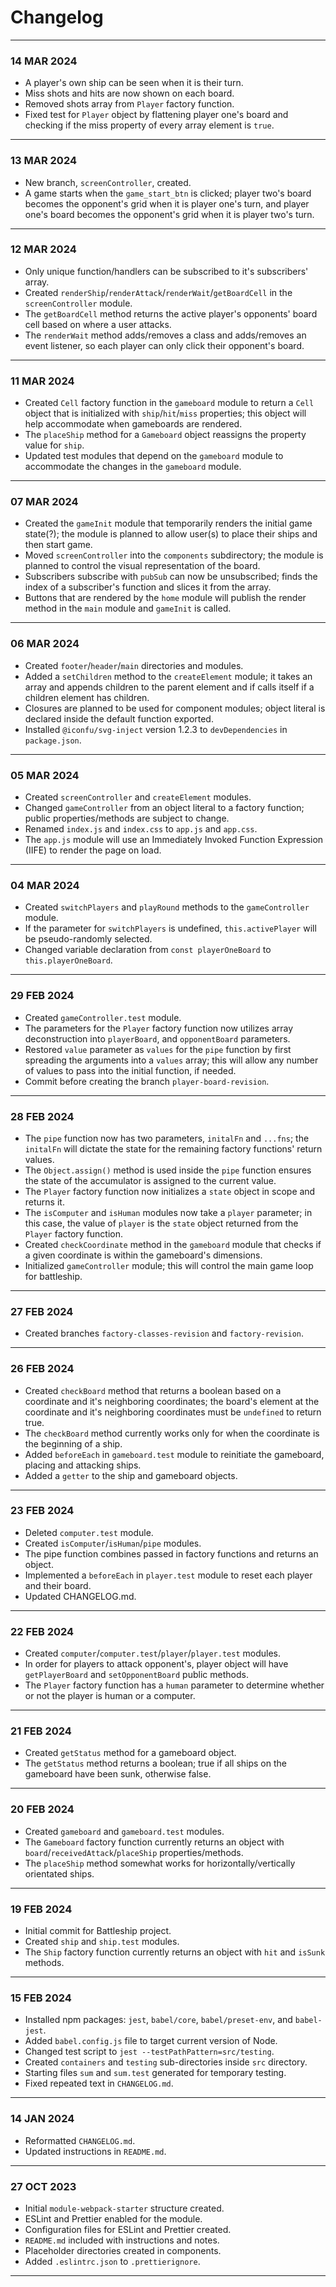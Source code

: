 # Changelog
---
### 14 MAR 2024
- A player's own ship can be seen when it is their turn.
- Miss shots and hits are now shown on each board.
- Removed shots array from `Player` factory function.
- Fixed test for `Player` object by flattening player one's board and checking if the miss property of every array element is `true`.
---
### 13 MAR 2024
- New branch, `screenController`, created.
- A game starts when the `game_start_btn` is clicked; player two's board becomes the opponent's grid when it is player one's turn, and player one's board becomes the opponent's grid when it is player two's turn.
---
### 12 MAR 2024
- Only unique function/handlers can be subscribed to it's subscribers' array.
- Created `renderShip`/`renderAttack`/`renderWait`/`getBoardCell` in the `screenController` module.
- The `getBoardCell` method returns the active player's opponents' board cell based on where a user attacks.
- The `renderWait` method adds/removes a class and adds/removes an event listener, so each player can only click their opponent's board.
---
### 11 MAR 2024
- Created `Cell` factory function in the `gameboard` module to return a `Cell` object that is initialized with `ship`/`hit`/`miss` properties; this object will help accommodate when gameboards are rendered.
- The `placeShip` method for a `Gameboard` object reassigns the property value for `ship`.
- Updated test modules that depend on the `gameboard` module to accommodate the changes in the `gameboard` module.
---
### 07 MAR 2024
- Created the `gameInit` module that temporarily renders the initial game state(?); the module is planned to allow user(s) to place their ships and then start game.
- Moved `screenController` into the `components` subdirectory; the module is planned to control the visual representation of the board.
- Subscribers subscribe with `pubSub` can now be unsubscribed; finds the index of a subscriber's function and slices it from the array.
- Buttons that are rendered by the `home` module will publish the render method in the `main` module and `gameInit` is called.
---
### 06 MAR 2024
- Created `footer`/`header`/`main` directories and modules.
- Added a `setChildren` method to the `createElement` module; it takes an array and appends children to the parent element and if calls itself if a children element has children.
- Closures are planned to be used for component modules; object literal is declared inside the default function exported.
- Installed `@iconfu/svg-inject` version 1.2.3 to `devDependencies` in `package.json`.
---
### 05 MAR 2024
- Created `screenController` and `createElement` modules.
- Changed `gameController` from an object literal to a factory function; public properties/methods are subject to change.
- Renamed `index.js` and `index.css` to `app.js` and `app.css`.
- The `app.js` module will use an Immediately Invoked Function Expression (IIFE) to render the page on load.
---
### 04 MAR 2024
- Created `switchPlayers` and `playRound` methods to the `gameController` module.
- If the parameter for `switchPlayers` is undefined, `this.activePlayer` will be pseudo-randomly selected.
- Changed variable declaration from `const playerOneBoard` to `this.playerOneBoard`.
---
### 29 FEB 2024
- Created `gameController.test` module.
- The parameters for the `Player` factory function now utilizes array deconstruction into `playerBoard`, and `opponentBoard` parameters.
- Restored `value` parameter as `values` for the `pipe` function by first spreading the arguments into a `values` array; this will allow any number of values to pass into the initial function, if needed.
- Commit before creating the branch `player-board-revision`.
---
### 28 FEB 2024
- The `pipe` function now has two parameters, `initalFn` and `...fns`; the `initalFn` will dictate the state for the remaining factory functions' return values.
- The `Object.assign()` method is used inside the `pipe` function ensures the state of the accumulator is assigned to the current value.
- The `Player` factory function now initializes a `state` object in scope and returns it.
- The `isComputer` and `isHuman` modules now take a `player` parameter; in this case, the value of `player` is the `state` object returned from the `Player` factory function.
- Created `checkCoordinate` method in the `gameboard` module that checks if a given coordinate is within the gameboard's dimensions.
- Initialized `gameController` module; this will control the main game loop for battleship.
---
### 27 FEB 2024
- Created branches `factory-classes-revision` and `factory-revision`.
---
### 26 FEB 2024
- Created `checkBoard` method that returns a boolean based on a coordinate and it's neighboring coordinates; the board's element at the coordinate and it's neighboring coordinates must be `undefined` to return true.
- The `checkBoard` method currently works only for when the coordinate is the beginning of a ship.
- Added `beforeEach` in `gameboard.test` module to reinitiate the gameboard, placing and attacking ships.
- Added a `getter` to the ship and gameboard objects. 
---
### 23 FEB 2024
- Deleted `computer.test` module.
- Created `isComputer`/`isHuman`/`pipe` modules.
- The pipe function combines passed in factory functions and returns an object.
- Implemented a `beforeEach` in `player.test` module to reset each player and their board.
- Updated CHANGELOG.md.
---
### 22 FEB 2024
- Created `computer`/`computer.test`/`player`/`player.test` modules.
- In order for players to attack opponent's, player object will have `getPlayerBoard` and `setOpponentBoard` public methods.
- The `Player` factory function has a `human` parameter to determine whether or not the player is human or a computer.
---
### 21 FEB 2024
- Created `getStatus` method for a gameboard object.
- The `getStatus` method returns a boolean; true if all ships on the gameboard have been sunk, otherwise false. 
---
### 20 FEB 2024
- Created `gameboard` and `gameboard.test` modules.
- The `Gameboard` factory function currently returns an object with `board`/`receivedAttack`/`placeShip` properties/methods.
- The `placeShip` method somewhat works for horizontally/vertically orientated ships.
---
### 19 FEB 2024
- Initial commit for Battleship project.
- Created `ship` and `ship.test` modules.
- The `Ship` factory function currently returns an object with `hit` and `isSunk` methods.
---
### 15 FEB 2024
- Installed npm packages: `jest`, `babel/core`, `babel/preset-env`, and `babel-jest`.
- Added `babel.config.js` file to target current version of Node.
- Changed test script to `jest --testPathPattern=src/testing`.
- Created `containers` and `testing` sub-directories inside `src` directory.
- Starting files `sum` and `sum.test` generated for temporary testing.
- Fixed repeated text in `CHANGELOG.md`.
---
### 14 JAN 2024
- Reformatted `CHANGELOG.md`.
- Updated instructions in `README.md`.
---
### 27 OCT 2023
- Initial `module-webpack-starter` structure created.
- ESLint and Prettier enabled for the module.
- Configuration files for ESLint and Prettier created.
- `README.md` included with instructions and notes.
- Placeholder directories created in components.
- Added `.eslintrc.json` to `.prettierignore`.  
---